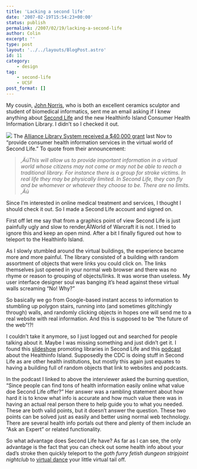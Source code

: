 ```yaml
---
title: 'Lacking a second life'
date: '2007-02-19T15:54:23+00:00'
status: publish
permalink: /2007/02/19/lacking-a-second-life
author: Colin
excerpt: ''
type: post
layout: '../../layouts/BlogPost.astro'
id: 11
category:
    - design
tag:
    - second-life
    - UCSF
post_format: []
---
```

My cousin, [John Norris](https://radio.weblogs.com/0114670/), who is both an excellent ceramics sculptor and student of biomedical informatics, sent me an email asking if I knew anything about [Second Life](https://www.secondlife.com) and the new Healthinfo Island Consumer Health Information Library. I didn’t so I checked it out.

![](https://catcubed.com/images/healthinfo1.JPG) The [Alliance Library System received a $40,000 grant](https://infoisland.org/2006/11/02/alliance-library-system-receives-grant-to-provide-consumer-health-information-services-in-virtual-world/) last Nov to “provide consumer health information services in the virtual world of Second Life.” To quote from their announcement:

> *‚ÄúThis will allow us to provide important information in a virtual world whose citizens may not come or may not be able to reach a traditional library. For instance there is a group for stroke victims. In real life they may be physically limited. In Second Life, they can fly and be whomever or whatever they choose to be. There are no limits.‚Äù*

Since I’m interested in online medical treatment and services, I thought I should check it out. So I made a Second Life account and signed on.

First off let me say that from a graphics point of view Second Life is just painfully ugly and slow to render‚ÄîWorld of Warcraft it is not. I tried to ignore this and keep an open mind. After a bit I finally figured out how to teleport to the Healthinfo Island.

As I slowly stumbled around the virtual buildings, the experience became more and more painful. The library consisted of a building with random assortment of objects that were links you could click on. The links themselves just opened in your normal web browser and there was no rhyme or reason to grouping of objects/links. It was worse than useless. My user interface designer soul was banging it’s head against these virtual walls screaming “No! Why?”

So basically we go from Google-based instant access to information to stumbling up polygon stairs, running into (and sometimes glitchingly through) walls, and randomly clicking objects in hopes one will send me to a real website with real information. And this is supposed to be “the future of the web”!?!

I couldn’t take it anymore, so I just logged out and searched for people talking about it. Maybe I was missing something and just didn’t get it. I found this [slideshow](https://www.slideshare.net/digicmb/second-life-libraries/) promoting libraries in Second Life and this [podcast](https://edweb.sdsu.edu/courses/edtec670/edgames/2006/12/health-info-island.htm) about the Healthinfo Island. Supposedly the CDC is doing stuff in Second Life as are other health institutions, but mostly this again just equates to having a building full of random objects that link to websites and podcasts.

In the podcast I linked to above the interviewer asked the burning question, “Since people can find tons of health information easily online what value doe Second Life offer?” Her answer was a rambling statement about how hard it is to know what info is accurate and how much value there was in having an actual real person there to help guide you to what you needed. These are both valid points, but it doesn’t answer the question. These two points can be solved just as easily and better using normal web technology. There are several health info portals out there and plenty of them include an “Ask an Expert” or related functionality.

So what advantage does Second Life have? As far as I can see, the only advantage is the fact that you can check out some health info about your dad’s stroke then quickly teleport to the *goth furry fetish dungeon stripjoint nightclub* to [virtual dance](https://www.rikomatic.com/blog/2006/05/dancing_with_my.html) your little virtual tail off.